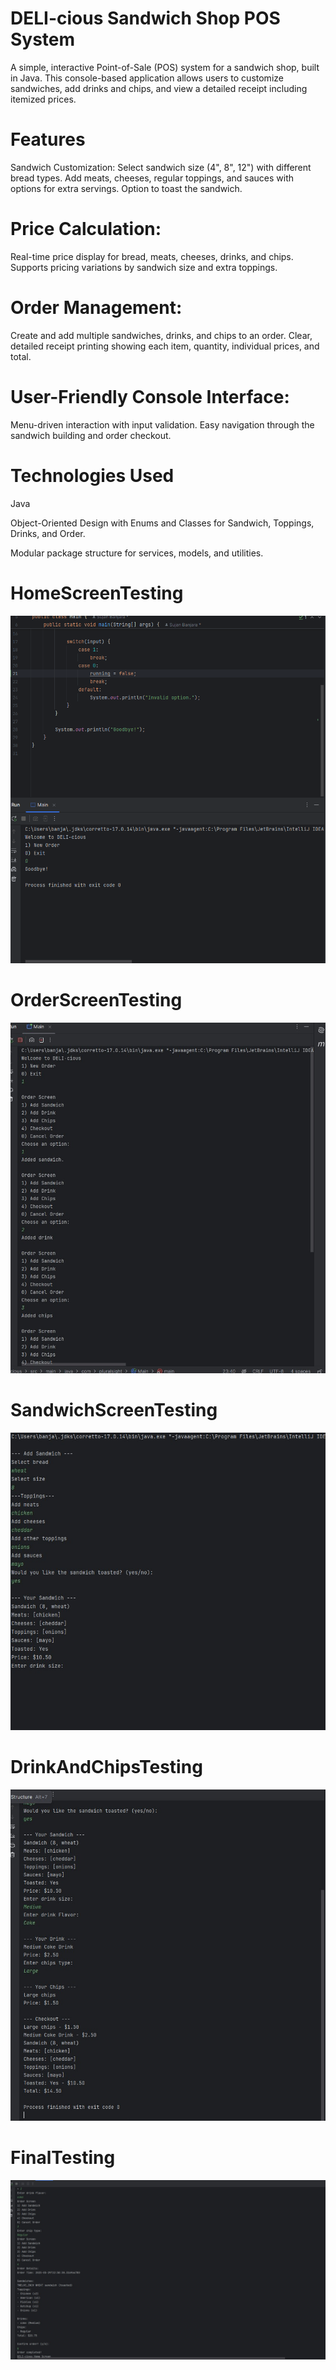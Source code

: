 # DELI-cious Sandwich Shop POS System
A simple, interactive Point-of-Sale (POS) system for a sandwich shop, built in Java. This console-based application allows users to customize sandwiches, add drinks and chips, and view a detailed receipt including itemized prices.

# Features
Sandwich Customization:
Select sandwich size (4", 8", 12") with different bread types.
Add meats, cheeses, regular toppings, and sauces with options for extra servings.
Option to toast the sandwich.

# Price Calculation:
Real-time price display for bread, meats, cheeses, drinks, and chips.
Supports pricing variations by sandwich size and extra toppings.

# Order Management:
Create and add multiple sandwiches, drinks, and chips to an order.
Clear, detailed receipt printing showing each item, quantity, individual prices, and total.

# User-Friendly Console Interface:
Menu-driven interaction with input validation.
Easy navigation through the sandwich building and order checkout.

# Technologies Used
Java

Object-Oriented Design with Enums and Classes for Sandwich, Toppings, Drinks, and Order.

Modular package structure for services, models, and utilities.


# HomeScreenTesting
![First Testing Image](https://github.com/Sujan135/capstone-2/blob/a55855bbc83bc4108eb04837b25f134f4183f036/HomeScreen_testing.png)

# OrderScreenTesting
![Second Testing Image](https://github.com/Sujan135/capstone-2/blob/b60927162ae2462af1e163227913f6c0ff46f792/OrderScreen_testing.jpg)

# SandwichScreenTesting
![Third Testing Image](https://github.com/Sujan135/capstone-2/blob/baccbfcb68bdbfbb7df69ce5c96186b782d33028/sandwich_testing.jpg)

# DrinkAndChipsTesting
![Fourth Testing Image](https://github.com/Sujan135/capstone-2/blob/d099440d4b5bc3787b77a5e9b03cc8f3a5897439/drinkAndChips-testing.jpg)

# FinalTesting
![Final Testing Image](https://github.com/Sujan135/capstone-2/blob/a2d084b2489ca320051bc32df201e5a4a15e592d/final-testing.jpg
)
